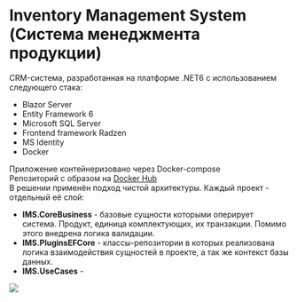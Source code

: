 # Inventory Management System (Система менеджмента продукции)
CRM-система, разработанная на платформе .NET6 с использованием следующего стака:
<ul>
  <li>Blazor Server</li>
  <li>Entity Framework 6</li>
  <li>Microsoft SQL Server</li>
  <li>Frontend framework Radzen</li>
  <li>MS Identity</li>
  <li>Docker</li>
</ul>

Приложение контейнеризовано через Docker-compose</br>
Репозиторий с образом на <a href="https://hub.docker.com/u/vladimirk2003">Docker Hub</a></br>
В решении применён подход чистой архитектуры. Каждый проект - отдельный её слой:</br>
<ul>
  <li><b>IMS.CoreBusiness</b> - базовые сущности которыми оперирует система. Продукт, единица комплектующих, их транзакции. Помимо этого внедрена логика валидации. </li>
  <li><b>IMS.PluginsEFCore</b> - классы-репозитории в которых реализована логика взаимодействия сущностей в проекте, а так же контекст базы данных.</li>
  <li><b>IMS.UseCases</b> - </li>
</ul>

![](https://64.media.tumblr.com/e02a94eb3ed476b9088dae2247218b35/tumblr_pof1ooiEIG1x6a7yto1_500.gif)
